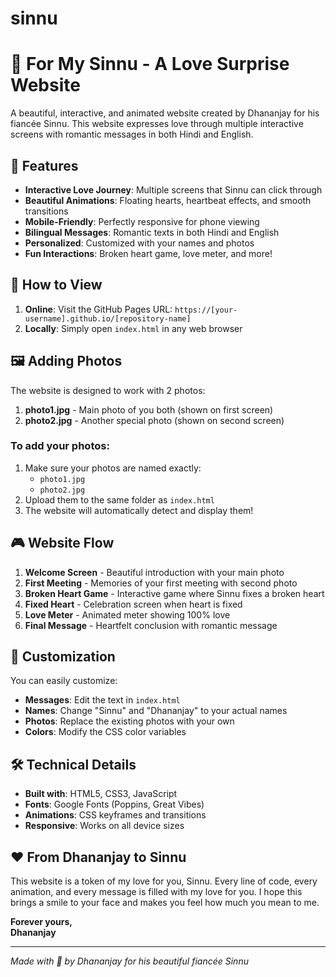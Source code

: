 # sinnu

# 💖 For My Sinnu - A Love Surprise Website

A beautiful, interactive, and animated website created by Dhananjay for his fiancée Sinnu. This website expresses love through multiple interactive screens with romantic messages in both Hindi and English.

## 🌟 Features

- **Interactive Love Journey**: Multiple screens that Sinnu can click through
- **Beautiful Animations**: Floating hearts, heartbeat effects, and smooth transitions
- **Mobile-Friendly**: Perfectly responsive for phone viewing
- **Bilingual Messages**: Romantic texts in both Hindi and English
- **Personalized**: Customized with your names and photos
- **Fun Interactions**: Broken heart game, love meter, and more!

## 📱 How to View

1. **Online**: Visit the GitHub Pages URL: `https://[your-username].github.io/[repository-name]`
2. **Locally**: Simply open `index.html` in any web browser

## 🖼️ Adding Photos

The website is designed to work with 2 photos:

1. **photo1.jpg** - Main photo of you both (shown on first screen)
2. **photo2.jpg** - Another special photo (shown on second screen)

### To add your photos:
1. Make sure your photos are named exactly:
   - `photo1.jpg`
   - `photo2.jpg`
2. Upload them to the same folder as `index.html`
3. The website will automatically detect and display them!

## 🎮 Website Flow

1. **Welcome Screen** - Beautiful introduction with your main photo
2. **First Meeting** - Memories of your first meeting with second photo
3. **Broken Heart Game** - Interactive game where Sinnu fixes a broken heart
4. **Fixed Heart** - Celebration screen when heart is fixed
5. **Love Meter** - Animated meter showing 100% love
6. **Final Message** - Heartfelt conclusion with romantic message

## 💝 Customization

You can easily customize:
- **Messages**: Edit the text in `index.html`
- **Names**: Change "Sinnu" and "Dhananjay" to your actual names
- **Photos**: Replace the existing photos with your own
- **Colors**: Modify the CSS color variables

## 🛠️ Technical Details

- **Built with**: HTML5, CSS3, JavaScript
- **Fonts**: Google Fonts (Poppins, Great Vibes)
- **Animations**: CSS keyframes and transitions
- **Responsive**: Works on all device sizes

## ❤️ From Dhananjay to Sinnu

This website is a token of my love for you, Sinnu. Every line of code, every animation, and every message is filled with my love for you. I hope this brings a smile to your face and makes you feel how much you mean to me.

**Forever yours,  
Dhananjay**

---

*Made with 💖 by Dhananjay for his beautiful fiancée Sinnu*
